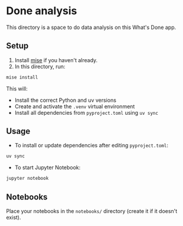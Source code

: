 # Done analysis

This directory is a space to do data analysis on this What's Done app.

## Setup

1. Install [mise](https://mise.jdx.dev/) if you haven't already.
2. In this directory, run:

```sh
mise install
```

This will:
- Install the correct Python and uv versions
- Create and activate the `.venv` virtual environment
- Install all dependencies from `pyproject.toml` using `uv sync`

## Usage

- To install or update dependencies after editing `pyproject.toml`:

```sh
uv sync
```

- To start Jupyter Notebook:

```sh
jupyter notebook
```

## Notebooks

Place your notebooks in the `notebooks/` directory (create it if it doesn't exist).

